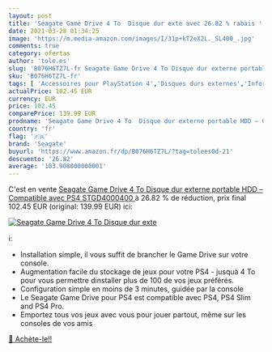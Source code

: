 ```yaml
---
layout: post
title: 'Seagate Game Drive 4 To  Disque dur exte avec 26.82 % rabais '
date: 2021-03-28 01:34:25
image: 'https://m.media-amazon.com/images/I/31p+kT2eX2L._SL400_.jpg'
comments: true
category: ofertas
author: 'tole.es'
slug: 'B076H6TZ7L-fr Seagate Game Drive 4 To Disque dur externe portable HDD –...'
sku: 'B076H6TZ7L-fr'
tags: [ 'Accessoires pour PlayStation 4','Disques durs externes','Informatique','Jeux vidéo','Mémoire','Mémoire externe','Mémoire pour PlayStation 4','PlayStation 4: Consoles, jeux et accessoires','seagate', ]
actualPrice: 102.45 EUR
currency: EUR
price: 102.45
comparePrice: 139.99 EUR
prodname: 'Seagate Game Drive 4 To  Disque dur externe portable HDD – Compatible avec PS4  STGD4000400 '
country: 'fr'
flag: '🇫🇷'
brand: 'Seagate'
buyurl: 'https://www.amazon.fr/dp/B076H6TZ7L/?tag=tolees0d-21'
descuento: '26.82'
average: '103.908000000001'
---
```


C'est en vente [Seagate Game Drive 4 To  Disque dur externe portable HDD – Compatible avec PS4  STGD4000400 ](https://www.amazon.fr/dp/B076H6TZ7L/?tag=tolees0d-21)  à  26.82 % de réduction, prix final  102.45 EUR (original: 139.99 EUR) ici:

[![Seagate Game Drive 4 To  Disque dur exte](https://m.media-amazon.com/images/I/31p+kT2eX2L._SL400_.jpg)](https://www.amazon.fr/dp/B076H6TZ7L/?tag=tolees0d-21)

ℹ️:

- Installation simple, il vous suffit de brancher le Game Drive sur votre console.
- Augmentation facile du stockage de jeux pour votre PS4 - jusquà 4 To pour vous permettre dinstaller plus de 100 de vos jeux préférés.
- Configuration simple en moins de 3 minutes, guidée par la console
- Le Seagate Game Drive pour PS4 est compatible avec PS4, PS4 Slim and PS4 Pro.
- Emportez tous vos jeux avec vous pour jouer partout, même sur les consoles de vos amis

[🛒 Achète-le!!](https://www.amazon.fr/dp/B076H6TZ7L/?tag=tolees0d-21)

